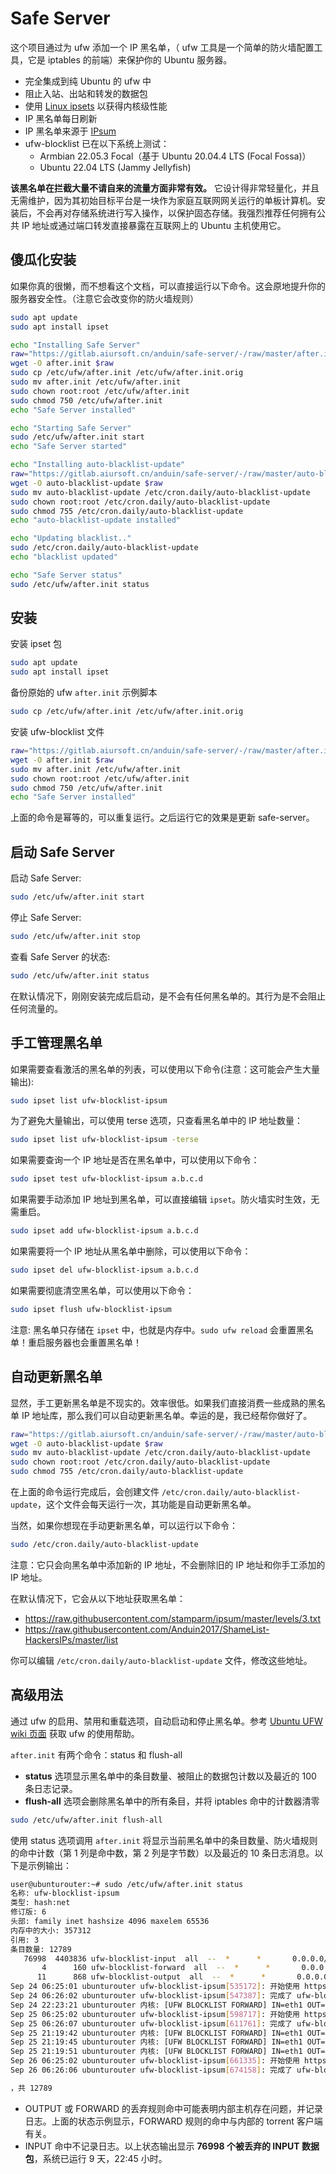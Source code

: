 # Safe Server

这个项目通过为 ufw 添加一个 IP 黑名单，（ ufw 工具是一个简单的防火墙配置工具，它是 iptables 的前端）来保护你的 Ubuntu 服务器。

* 完全集成到纯 Ubuntu 的 ufw 中
* 阻止入站、出站和转发的数据包
* 使用 [Linux ipsets](https://ipset.netfilter.org/) 以获得内核级性能
* IP 黑名单每日刷新
* IP 黑名单来源于 [IPsum](https://github.com/stamparm/ipsum)
* ufw-blocklist 已在以下系统上测试：
  * Armbian 22.05.3 Focal（基于 Ubuntu 20.04.4 LTS (Focal Fossa)）
  * Ubuntu 22.04 LTS (Jammy Jellyfish)

**该黑名单在拦截大量不请自来的流量方面非常有效。** 它设计得非常轻量化，并且无需维护，因为其初始目标平台是一块作为家庭互联网网关运行的单板计算机。安装后，不会再对存储系统进行写入操作，以保护固态存储。我强烈推荐任何拥有公共 IP 地址或通过端口转发直接暴露在互联网上的 Ubuntu 主机使用它。

## 傻瓜化安装

如果你真的很懒，而不想看这个文档，可以直接运行以下命令。这会原地提升你的服务器安全性。（注意它会改变你的防火墙规则）

```bash
sudo apt update
sudo apt install ipset

echo "Installing Safe Server"
raw="https://gitlab.aiursoft.cn/anduin/safe-server/-/raw/master/after.init"
wget -O after.init $raw
sudo cp /etc/ufw/after.init /etc/ufw/after.init.orig
sudo mv after.init /etc/ufw/after.init
sudo chown root:root /etc/ufw/after.init
sudo chmod 750 /etc/ufw/after.init
echo "Safe Server installed"

echo "Starting Safe Server"
sudo /etc/ufw/after.init start
echo "Safe Server started"

echo "Installing auto-blacklist-update"
raw="https://gitlab.aiursoft.cn/anduin/safe-server/-/raw/master/auto-blacklist-update"
wget -O auto-blacklist-update $raw
sudo mv auto-blacklist-update /etc/cron.daily/auto-blacklist-update
sudo chown root:root /etc/cron.daily/auto-blacklist-update
sudo chmod 755 /etc/cron.daily/auto-blacklist-update
echo "auto-blacklist-update installed"

echo "Updating blacklist.."
sudo /etc/cron.daily/auto-blacklist-update
echo "blacklist updated"

echo "Safe Server status"
sudo /etc/ufw/after.init status
```


## 安装

安装 ipset 包

```bash
sudo apt update
sudo apt install ipset
```

备份原始的 ufw `after.init` 示例脚本

```bash
sudo cp /etc/ufw/after.init /etc/ufw/after.init.orig
```

安装 ufw-blocklist 文件

```bash
raw="https://gitlab.aiursoft.cn/anduin/safe-server/-/raw/master/after.init"
wget -O after.init $raw
sudo mv after.init /etc/ufw/after.init
sudo chown root:root /etc/ufw/after.init
sudo chmod 750 /etc/ufw/after.init
echo "Safe Server installed"
```

上面的命令是幂等的，可以重复运行。之后运行它的效果是更新 safe-server。

## 启动 Safe Server

启动 Safe Server:

```bash
sudo /etc/ufw/after.init start
```

停止 Safe Server:

```bash
sudo /etc/ufw/after.init stop
```

查看 Safe Server 的状态:

```bash
sudo /etc/ufw/after.init status
```

在默认情况下，刚刚安装完成后启动，是不会有任何黑名单的。其行为是不会阻止任何流量的。

## 手工管理黑名单

如果需要查看激活的黑名单的列表，可以使用以下命令(注意：这可能会产生大量输出):

```bash
sudo ipset list ufw-blocklist-ipsum
```

为了避免大量输出，可以使用 terse 选项，只查看黑名单中的 IP 地址数量：

```bash
sudo ipset list ufw-blocklist-ipsum -terse
```

如果需要查询一个 IP 地址是否在黑名单中，可以使用以下命令：

```bash
sudo ipset test ufw-blocklist-ipsum a.b.c.d
```

如果需要手动添加 IP 地址到黑名单，可以直接编辑 `ipset`。防火墙实时生效，无需重启。

```bash
sudo ipset add ufw-blocklist-ipsum a.b.c.d
```

如果需要将一个 IP 地址从黑名单中删除，可以使用以下命令：

```bash
sudo ipset del ufw-blocklist-ipsum a.b.c.d
```

如果需要彻底清空黑名单，可以使用以下命令：

```bash
sudo ipset flush ufw-blocklist-ipsum
```

注意: 黑名单只存储在 `ipset` 中，也就是内存中。`sudo ufw reload` 会重置黑名单！重启服务器也会重置黑名单！

## 自动更新黑名单

显然，手工更新黑名单是不现实的。效率很低。如果我们直接消费一些成熟的黑名单 IP 地址库，那么我们可以自动更新黑名单。幸运的是，我已经帮你做好了。

```bash
raw="https://gitlab.aiursoft.cn/anduin/safe-server/-/raw/master/auto-blacklist-update"
wget -O auto-blacklist-update $raw
sudo mv auto-blacklist-update /etc/cron.daily/auto-blacklist-update
sudo chown root:root /etc/cron.daily/auto-blacklist-update
sudo chmod 755 /etc/cron.daily/auto-blacklist-update
```

在上面的命令运行完成后，会创建文件 `/etc/cron.daily/auto-blacklist-update`，这个文件会每天运行一次，其功能是自动更新黑名单。

当然，如果你想现在手动更新黑名单，可以运行以下命令：

```bash
sudo /etc/cron.daily/auto-blacklist-update
```

注意：它只会向黑名单中添加新的 IP 地址，不会删除旧的 IP 地址和你手工添加的 IP 地址。

在默认情况下，它会从以下地址获取黑名单：

* https://raw.githubusercontent.com/stamparm/ipsum/master/levels/3.txt
* https://raw.githubusercontent.com/Anduin2017/ShameList-HackersIPs/master/list

你可以编辑 `/etc/cron.daily/auto-blacklist-update` 文件，修改这些地址。

## 高级用法

通过 ufw 的启用、禁用和重载选项，自动启动和停止黑名单。参考 [Ubuntu UFW wiki 页面](https://help.ubuntu.com/community/UFW) 获取 ufw 的使用帮助。

`after.init` 有两个命令：status 和 flush-all

* **status** 选项显示黑名单中的条目数量、被阻止的数据包计数以及最近的 100 条日志记录。
* **flush-all** 选项会删除黑名单中的所有条目，并将 iptables 命中的计数器清零

```bash
sudo /etc/ufw/after.init flush-all
```

使用 status 选项调用 `after.init` 将显示当前黑名单中的条目数量、防火墙规则的命中计数（第 1 列是命中数，第 2 列是字节数）以及最近的 10 条日志消息。以下是示例输出：

```bash
user@ubunturouter:~# sudo /etc/ufw/after.init status
名称: ufw-blocklist-ipsum
类型: hash:net
修订版: 6
头部: family inet hashsize 4096 maxelem 65536
内存中的大小: 357312
引用: 3
条目数量: 12789
   76998  4403836 ufw-blocklist-input  all  --  *      *       0.0.0.0/0            0.0.0.0/0            match-set ufw-blocklist-ipsum src
       4      160 ufw-blocklist-forward  all  --  *      *       0.0.0.0/0            0.0.0.0/0            match-set ufw-blocklist-ipsum dst
      11      868 ufw-blocklist-output  all  --  *      *       0.0.0.0/0            0.0.0.0/0            match-set ufw-blocklist-ipsum dst
Sep 24 06:25:01 ubunturouter ufw-blocklist-ipsum[535172]: 开始使用 https://raw.githubusercontent.com/stamparm/ipsum/master/levels/3.txt 中的 12654 个条目更新 ufw-blocklist-ipsum
Sep 24 06:26:02 ubunturouter ufw-blocklist-ipsum[547387]: 完成了 ufw-blocklist-ipsum 的更新。旧条目数量：12654 新条目数量：12181，共 12181
Sep 24 22:23:21 ubunturouter 内核: [UFW BLOCKLIST FORWARD] IN=eth1 OUT=ppp0 MAC=11:22:33:44:55:66:77:88:99:00:aa:bb:cc:dd 源=192.168.1.11 目标=194.165.16.37 长度=40 TOS=0x00 PREC=0x00 TTL=62 ID=0 DF 协议=TCP 源端口=51413 目标端口=65058 窗口=0 RES=0x00 ACK RST URGP=0
Sep 25 06:25:02 ubunturouter ufw-blocklist-ipsum[598717]: 开始使用 https://raw.githubusercontent.com/stamparm/ipsum/master/levels/3.txt 中的 12181 个条目更新 ufw-blocklist-ipsum
Sep 25 06:26:07 ubunturouter ufw-blocklist-ipsum[611761]: 完成了 ufw-blocklist-ipsum 的更新。旧条目数量：12181 新条目数量：13008，共 13008
Sep 25 21:19:42 ubunturouter 内核: [UFW BLOCKLIST FORWARD] IN=eth1 OUT=ppp0 MAC=11:22:33:44:55:66:77:88:99:00:aa:bb:cc:dd 源=192.168.1.11 目标=45.227.254.8 长度=40 TOS=0x00 PREC=0x00 TTL=62 ID=0 DF 协议=TCP 源端口=51413 目标端口=65469 窗口=0 RES=0x00 ACK RST URGP=0
Sep 25 21:19:45 ubunturouter 内核: [UFW BLOCKLIST FORWARD] IN=eth1 OUT=ppp0 MAC=11:22:33:44:55:66:77:88:99:00:aa:bb:cc:dd 源=192.168.1.11 目标=45.227.254.8 长度=40 TOS=0x00 PREC=0x00 TTL=62 ID=0 DF 协议=TCP 源端口=51413 目标端口=65469 窗口=0 RES=0x00 ACK RST URGP=0
Sep 25 21:19:51 ubunturouter 内核: [UFW BLOCKLIST FORWARD] IN=eth1 OUT=ppp0 MAC=11:22:33:44:55:66:77:88:99:00:aa:bb:cc:dd 源=192.168.1.11 目标=45.227.254.8 长度=40 TOS=0x00 PREC=0x00 TTL=62 ID=0 DF 协议=TCP 源端口=51413 目标端口=65469 窗口=0 RES=0x00 ACK RST URGP=0
Sep 26 06:25:02 ubunturouter ufw-blocklist-ipsum[661335]: 开始使用 https://raw.githubusercontent.com/stamparm/ipsum/master/levels/3.txt 中的 13008 个条目更新 ufw-blocklist-ipsum
Sep 26 06:26:06 ubunturouter ufw-blocklist-ipsum[674158]: 完成了 ufw-blocklist-ipsum 的更新。旧条目数量：13008 新条目数量：12789

，共 12789
```

* OUTPUT 或 FORWARD 的丢弃规则命中可能表明内部主机存在问题，并记录日志。上面的状态示例显示，FORWARD 规则的命中与内部的 torrent 客户端有关。
* INPUT 命中不记录日志。以上状态输出显示 **76998 个被丢弃的 INPUT 数据包**，系统已运行 9 天，22:45 小时。
